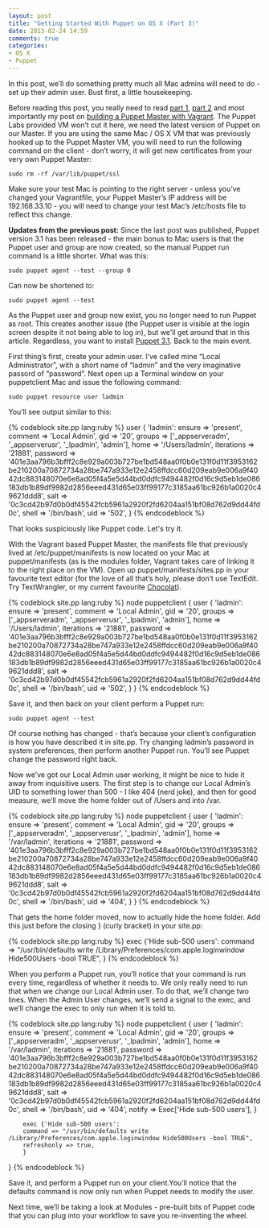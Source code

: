 ```yaml
---
layout: post
title: "Getting Started With Puppet on OS X (Part 3)"
date: 2013-02-24 14:59
comments: true
categories: 
- OS X
- Puppet
---
```

In this post, we’ll do something pretty much all Mac admins will need to do - set up their admin user. Bust first, a little housekeeping.

Before reading this post, you really need to read [part 1](http://grahamgilbert.com/blog/2013/01/25/getting-started-with-puppet-part-1/), [part 2](http://grahamgilbert.com/blog/2013/01/27/getting-started-with-puppet-on-os-x-part-2/) and most importantly my post on [building a Puppet Master with Vagrant](http://grahamgilbert.com/blog/2013/02/13/building-a-test-puppet-master-with-vagrant/). The Puppet Labs provided VM won’t cut it here, we need the latest version of Puppet on our Master. If you are using the same Mac / OS X VM that was previously hooked up to the Puppet Master VM, you will need to run the following command on the client - don’t worry, it will get new certificates from your very own Puppet Master:

	sudo rm -rf /var/lib/puppet/ssl
	
Make sure your test Mac is pointing to the right server - unless you’ve changed your Vagrantfile, your Puppet Master’s IP address will be 192.168.33.10 - you will need to change your test Mac’s /etc/hosts file to reflect this change.

__Updates from the previous post:__ Since the last post was published, Puppet version 3.1 has been released - the main bonus to Mac users is that the Puppet user and group are now created, so the manual Puppet run command is a little shorter. What was this:
	
	sudo puppet agent --test --group 0

Can now be shortened to:

	sudo puppet agent --test
	
As the Puppet user and group now exist, you no longer need to run Puppet as root. This creates another issue (the Puppet user is visible at the login screen despite it not being able to log in), but we'll get around that in this article. Regardless, you want to install [Puppet 3.1](http://downloads.puppetlabs.com/mac/). Back to the main event.

First thing’s first, create your admin user. I’ve called mine “Local Administrator”, with a short name of “ladmin” and the very imaginative passord of “password”. Next open up a Terminal window on your puppetclient Mac and issue the following command:

	sudo puppet resource user ladmin
	
You’ll see output similar to this:

{% codeblock site.pp lang:ruby %}
user { 'ladmin':
  ensure     => 'present',
  comment    => 'Local Admin',
  gid        => '20',
  groups     => ['_appserveradm', '_appserverusr', '_lpadmin', 'admin'],
  home       => '/Users/ladmin',
  iterations => '21881',
  password   => '401e3aa796b3bfff2c8e929a003b727be1bd548aa0f0b0e131f0d11f3953162be210200a70872734a28be747a933e12e2458ffdcc60d209eab9e006a9f4042dc883148070e6e8ad05f4a5e5d44bd0ddfc9494482f0d16c9d5eb1de086183db1b89df9982d2856eeed431d65e03ff99177c3185aa61bc926b1a0020c49621ddd8',
  salt       => '0c3cd42b97d0b0df45542fcb5961a2920f2fd6204aa151bf08d762d9dd44fd0c',
  shell      => '/bin/bash',
  uid        => '502',
}
{% endcodeblock %}

That looks suspiciously like Puppet code. Let's try it.

With the Vagrant based Puppet Master, the manifests file that previously lived at /etc/puppet/manifests is now located on your Mac at puppet/manifests (as is the modules folder, Vagrant takes care of linking it to the right place on the VM). Open up puppet/manifests/sites.pp in your favourite text editor (for the love of all that’s holy, please don’t use TextEdit. Try TextWrangler, or my current favourite [Chocolat](http://www.chocolatapp.com/)).

{% codeblock site.pp lang:ruby %}
node puppetclient {
	user { 'ladmin':
  		ensure     => 'present',
  		comment    => 'Local Admin',
  		gid    => '20',
  		groups     => ['_appserveradm', '_appserverusr', '_lpadmin', 'admin'],
  		home       => '/Users/ladmin',
  		iterations => '21881',
  		password   => '401e3aa796b3bfff2c8e929a003b727be1bd548aa0f0b0e131f0d11f3953162be210200a70872734a28be747a933e12e2458ffdcc60d209eab9e006a9f4042dc883148070e6e8ad05f4a5e5d44bd0ddfc9494482f0d16c9d5eb1de086183db1b89df9982d2856eeed431d65e03ff99177c3185aa61bc926b1a0020c49621ddd8',
  		salt       => '0c3cd42b97d0b0df45542fcb5961a2920f2fd6204aa151bf08d762d9dd44fd0c',
  		shell      => '/bin/bash',
  		uid        => '502',
	}
}
{% endcodeblock %}

Save it, and then back on your client perform a Puppet run:

	sudo puppet agent --test
	
Of course nothing has changed - that’s because your client’s configuration is how you have described it in site.pp. Try changing ladmin’s password in system preferences, then perform another Puppet run. You’ll see Puppet change the password right back.

Now we’ve got our Local Admin user working, it might be nice to hide it away from inquisitive users. The first step is to change our Local Admin’s UID to something lower than 500 - I like 404 (nerd joke), and then for good measure, we’ll move the home folder out of /Users and into /var.

{% codeblock site.pp lang:ruby %}
node puppetclient {
	user { 'ladmin':
  		ensure     => 'present',
  		comment    => 'Local Admin',
  		gid        => '20',
  		groups     => ['_appserveradm', '_appserverusr', '_lpadmin', 'admin'],
  		home       => '/var/ladmin',
  		iterations => '21881',
  		password   => '401e3aa796b3bfff2c8e929a003b727be1bd548aa0f0b0e131f0d11f3953162be210200a70872734a28be747a933e12e2458ffdcc60d209eab9e006a9f4042dc883148070e6e8ad05f4a5e5d44bd0ddfc9494482f0d16c9d5eb1de086183db1b89df9982d2856eeed431d65e03ff99177c3185aa61bc926b1a0020c49621ddd8',
  		salt       => '0c3cd42b97d0b0df45542fcb5961a2920f2fd6204aa151bf08d762d9dd44fd0c',
  		shell      => '/bin/bash',
  		uid        => '404',
	}
}
{% endcodeblock %}

That gets the home folder moved, now to actually hide the home folder. Add this just before the closing } (curly bracket) in your site.pp:

{% codeblock site.pp lang:ruby %}
exec {'Hide sub-500 users':
        command => "/usr/bin/defaults write /Library/Preferences/com.apple.loginwindow Hide500Users -bool TRUE",
        }
{% endcodeblock %}

When you perform a Puppet run, you’ll notice that your command is run every time, regardless of whether it needs to. We only really need to run that when we change our Local Admin user. To do that, we’ll change two lines. When the Admin User changes, we’ll send a signal to the exec, and we’ll change the exec to only run when it is told to.

{% codeblock site.pp lang:ruby %}
node puppetclient {
	user { 'ladmin':
  		ensure     => 'present',
  		comment    => 'Local Admin',
		gid        => '20',
  		groups     => ['_appserveradm', '_appserverusr', '_lpadmin', 'admin'],
  		home       => '/var/ladmin',
  		iterations => '21881',
  		password   => '401e3aa796b3bfff2c8e929a003b727be1bd548aa0f0b0e131f0d11f3953162be210200a70872734a28be747a933e12e2458ffdcc60d209eab9e006a9f4042dc883148070e6e8ad05f4a5e5d44bd0ddfc9494482f0d16c9d5eb1de086183db1b89df9982d2856eeed431d65e03ff99177c3185aa61bc926b1a0020c49621ddd8',
  		salt       => '0c3cd42b97d0b0df45542fcb5961a2920f2fd6204aa151bf08d762d9dd44fd0c',
  		shell      => '/bin/bash',
  		uid        => '404',
  		notify     => Exec['Hide sub-500 users'],
	}
	
	    exec {'Hide sub-500 users':
        command => "/usr/bin/defaults write /Library/Preferences/com.apple.loginwindow Hide500Users -bool TRUE",
        refreshonly => true,
        }
}
{% endcodeblock %}

Save it, and perform a Puppet run on your client.You’ll notice that the defaults command is now only run when Puppet needs to modify the user.

Next time, we’ll be taking a look at Modules - pre-built bits of Puppet code that you can plug into your workflow to save you re-inventing the wheel.